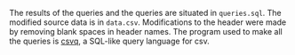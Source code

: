 The results of the queries and the queries are situated in `queries.sql`. The modified source data is in `data.csv`. Modifications to the header were made by removing blank spaces in header names. 
The program used to make all the queries is [csvq](https://github.com/mithrandie/csvq), a SQL-like query language for csv.
